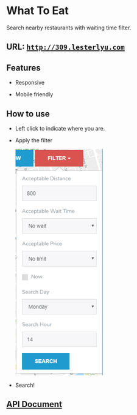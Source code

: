 # What To Eat
Search nearby restaurants with waiting time filter.

## URL: [`http://309.lesterlyu.com`](http://lesterlyu.com/309)

## Features 
 - Responsive

 - Mobile friendly

## How to use

 - Left click to indicate where you are.
 
 - Apply the filter 
 
   ![Filter Preview](preview/filter2.jpg "Play Store")
   
 - Search!
 
## [API Document](DOCUMENT/README.md)
